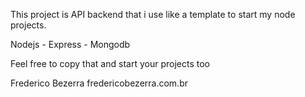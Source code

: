 This project is API backend that i use like a template to start my node projects.

Nodejs - Express - Mongodb

Feel free to copy that and start your projects too

Frederico Bezerra
fredericobezerra.com.br